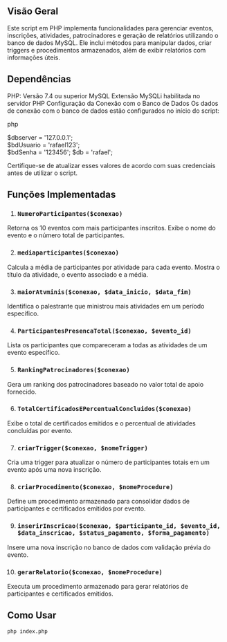 ## Visão Geral
Este script em PHP implementa funcionalidades para gerenciar eventos, inscrições, atividades, patrocinadores e geração de relatórios utilizando o banco de dados MySQL. Ele inclui métodos para manipular dados, criar triggers e procedimentos armazenados, além de exibir relatórios com informações úteis.

## Dependências

PHP: Versão 7.4 ou superior
MySQL
Extensão MySQLi habilitada no servidor PHP
Configuração da Conexão com o Banco de Dados
Os dados de conexão com o banco de dados estão configurados no início do script:

php

$dbserver = '127.0.0.1';  
$bdUsuario = 'rafael123';  
$bdSenha = '123456'; 
$db = 'rafael';  

Certifique-se de atualizar esses valores de acordo com suas credenciais antes de utilizar o script.

## Funções Implementadas
1. ### `NumeroParticipantes($conexao)`
Retorna os 10 eventos com mais participantes inscritos. Exibe o nome do evento e o número total de participantes.

2. ### `mediaparticipantes($conexao)`
Calcula a média de participantes por atividade para cada evento. Mostra o título da atividade, o evento associado e a média.

3. ### `maiorAtvminis($conexao, $data_inicio, $data_fim)`
Identifica o palestrante que ministrou mais atividades em um período específico.

4. ### `ParticipantesPresencaTotal($conexao, $evento_id)`
Lista os participantes que compareceram a todas as atividades de um evento específico.

5. ### `RankingPatrocinadores($conexao)`
Gera um ranking dos patrocinadores baseado no valor total de apoio fornecido.

6. ### `TotalCertificadosEPercentualConcluidos($conexao)`
Exibe o total de certificados emitidos e o percentual de atividades concluídas por evento.

7. ### `criarTrigger($conexao, $nomeTrigger)`
Cria uma trigger para atualizar o número de participantes totais em um evento após uma nova inscrição.

8. ### `criarProcedimento($conexao, $nomeProcedure)`
Define um procedimento armazenado para consolidar dados de participantes e certificados emitidos por evento.

9. ### `inserirInscricao($conexao, $participante_id, $evento_id, $data_inscricao, $status_pagamento, $forma_pagamento)`
Insere uma nova inscrição no banco de dados com validação prévia do evento.

10. ### `gerarRelatorio($conexao, $nomeProcedure)`
Executa um procedimento armazenado para gerar relatórios de participantes e certificados emitidos.

## Como Usar

`php index.php`

